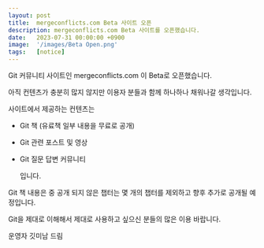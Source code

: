 ```yaml
---
layout: post
title:  mergeconflicts.com Beta 사이트 오픈
description: mergeconflicts.com Beta 사이트를 오픈했습니다.
date:   2023-07-31 00:00:00 +0900
image:  '/images/Beta Open.png'
tags:   [notice]
---
```



Git 커뮤니티 사이트인 mergeconflicts.com 이 Beta로 오픈했습니다.

아직 컨텐츠가 충분히 많지 않지만 이용자 분들과 함께 하나하나 채워나갈 생각입니다.



사이트에서 제공하는 컨텐츠는

- Git 책 (유료책 일부 내용을 무료로 공개)

- Git 관련 포스트 및 영상

- Git 질문 답변 커뮤니티 

  

  입니다.



Git 책 내용은 중 공개 되지 않은 챕터는 몇 개의 챕터를 제외하고 향후 추가로 공개될 예정입니다.

Git을 제대로 이해해서 제대로 사용하고 싶으신 분들의 많은 이용 바랍니다.



운영자 깃미남 드림
